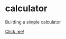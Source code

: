 # calculator
Building a simple calculator 

<a href="https://budy6991.github.io/calculator/">Click me!</a>
